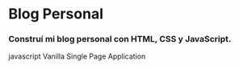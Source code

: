 # Blog Personal

### Construí mi blog personal con HTML, CSS y JavaScript.

javascript Vanilla Single Page Application
